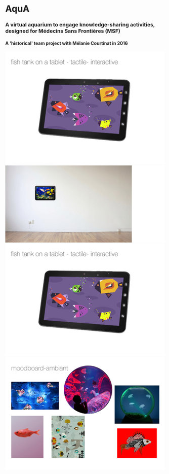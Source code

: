 # AquA
### A virtual aquarium to engage knowledge-sharing activities, designed for Médecins Sans Frontières (MSF)
#### A 'historical' team project with Mélanie Courtinat in 2016

![master_img](./master_img.png)
![img2](mockup/2.jpg)
![img3](mockup/3.jpg)
![img1](mockup/1.jpg)
